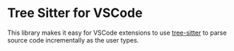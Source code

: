 # Tree Sitter for VSCode

This library makes it easy for VSCode extensions to use [tree-sitter](http://tree-sitter.github.io/tree-sitter/) to parse source code incrementally as the user types.